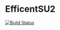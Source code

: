 # EfficentSU2

[![Build Status](https://github.com/BenediktAuer/EfficentSU2.jl/actions/workflows/CI.yml/badge.svg?branch=main)](https://github.com/BenediktAuer/EfficentSU2.jl/actions/workflows/CI.yml?query=branch%3Amain)
